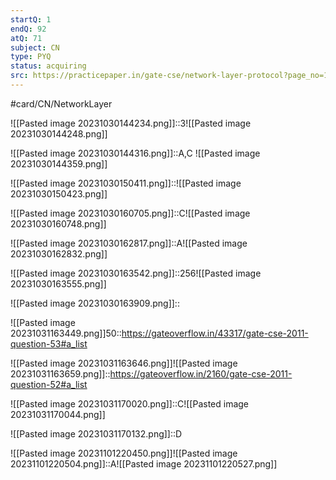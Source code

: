 ```yaml
---
startQ: 1
endQ: 92
atQ: 71
subject: CN
type: PYQ
status: acquiring
src: https://practicepaper.in/gate-cse/network-layer-protocol?page_no=15
---
```

#card/CN/NetworkLayer

![[Pasted image 20231030144234.png]]::3![[Pasted image 20231030144248.png]] <!--SR:!2023-11-03,3,250-->

![[Pasted image 20231030144316.png]]::A,C ![[Pasted image 20231030144359.png]] <!--SR:!2023-11-03,3,250-->

![[Pasted image 20231030150411.png]]::![[Pasted image 20231030150423.png]] <!--SR:!2023-11-03,3,250-->

![[Pasted image 20231030160705.png]]::C![[Pasted image 20231030160748.png]] <!--SR:!2023-11-04,4,270-->

![[Pasted image 20231030162817.png]]::A![[Pasted image 20231030162832.png]] <!--SR:!2023-11-03,3,250-->

![[Pasted image 20231030163542.png]]::256![[Pasted image 20231030163555.png]] <!--SR:!2023-11-04,4,270-->

![[Pasted image 20231030163909.png]]:: <!--SR:!2023-11-04,4,270-->

![[Pasted image 20231031163449.png]]50::https://gateoverflow.in/43317/gate-cse-2011-question-53#a_list

![[Pasted image 20231031163646.png]]![[Pasted image 20231031163659.png]]::https://gateoverflow.in/2160/gate-cse-2011-question-52#a_list


![[Pasted image 20231031170020.png]]::C![[Pasted image 20231031170044.png]] <!--SR:!2023-11-05,4,274-->


![[Pasted image 20231031170132.png]]::D <!--SR:!2023-11-05,4,274-->

![[Pasted image 20231101220450.png]]![[Pasted image 20231101220504.png]]::A![[Pasted image 20231101220527.png]]

